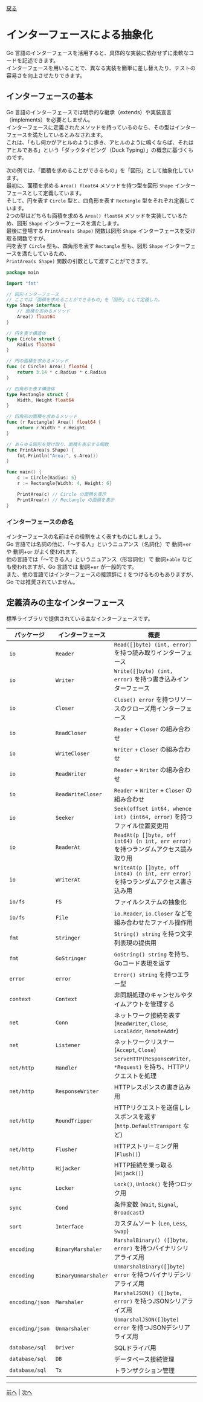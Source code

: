 [戻る](../README.md)

# インターフェースによる抽象化

Go 言語のインターフェースを活用すると、具体的な実装に依存せずに柔軟なコードを記述できます。  
インターフェースを用いることで、異なる実装を簡単に差し替えたり、テストの容易さを向上させたりできます。

## インターフェースの基本

Go 言語のインターフェースでは明示的な継承（extends）や実装宣言（implements）を必要としません。  
インターフェースに定義されたメソッドを持っているのなら、その型はインターフェースを満たしているとみなされます。  
これは、「もし何かがアヒルのように歩き、アヒルのように鳴くならば、それはアヒルである」という「ダックタイピング（Duck Typing）」の概念に基づくものです。

次の例では、「面積を求めることができるもの」を「図形」として抽象化しています。  
最初に、面積を求める `Area() float64` メソッドを持つ型を図形 `Shape` インターフェースとして定義しています。  
そして、円を表す `Circle` 型と、四角形を表す `Rectangle` 型をそれぞれ定義しています。  
2つの型はどちらも面積を求める `Area() float64` メソッドを実装しているため、図形 `Shape` インターフェースを満たします。  
最後に登場する `PrintArea(s Shape)` 関数は図形 `Shape` インターフェースを受け取る関数ですが、  
円を表す `Circle` 型も、四角形を表す `Rectangle` 型も、図形 `Shape` インターフェースを満たしているため、  
`PrintArea(s Shape)` 関数の引数として渡すことができます。

```go
package main

import "fmt"

// 図形インターフェース
// ここでは「面積を求めることができるもの」を「図形」として定義した。
type Shape interface {
    // 面積を求めるメソッド
    Area() float64
}

// 円を表す構造体
type Circle struct {
    Radius float64
}

// 円の面積を求めるメソッド
func (c Circle) Area() float64 {
    return 3.14 * c.Radius * c.Radius
}

// 四角形を表す構造体
type Rectangle struct {
    Width, Height float64
}

// 四角形の面積を求めるメソッド
func (r Rectangle) Area() float64 {
    return r.Width * r.Height
}

// あらゆる図形を受け取り、面積を表示する関数
func PrintArea(s Shape) {
    fmt.Println("Area:", s.Area())
}

func main() {
    c := Circle{Radius: 5}
    r := Rectangle{Width: 4, Height: 6}

    PrintArea(c) // Circle の面積を表示
    PrintArea(r) // Rectangle の面積を表示
}
```

### インターフェースの命名

インターフェースの名前はその役割をよく表すものにしましょう。  
Go 言語では名詞の他に、「～する人」というニュアンス（名詞化）で 動詞+`er` や 動詞+`or` がよく使われます。  
他の言語では「～できる人」というニュアンス（形容詞化）で 動詞+`able` なども使われますが、Go 言語では 動詞+`er` が一般的です。  
また、他の言語ではインターフェースの接頭辞に `I` をつけるものもありますが、Go では推奨されていません。

## 定義済みの主なインターフェース

標準ライブラリで提供されている主なインターフェースです。

| パッケージ      | インターフェース    | 概要                                                                               |
| --------------- | ------------------- | ---------------------------------------------------------------------------------- |
| `io`            | `Reader`            | `Read([]byte) (int, error)` を持つ読み取りインターフェース                         |
| `io`            | `Writer`            | `Write([]byte) (int, error)` を持つ書き込みインターフェース                        |
| `io`            | `Closer`            | `Close() error` を持つリソースのクローズ用インターフェース                         |
| `io`            | `ReadCloser`        | `Reader` + `Closer` の組み合わせ                                                   |
| `io`            | `WriteCloser`       | `Writer` + `Closer` の組み合わせ                                                   |
| `io`            | `ReadWriter`        | `Reader` + `Writer` の組み合わせ                                                   |
| `io`            | `ReadWriteCloser`   | `Reader` + `Writer` + `Closer` の組み合わせ                                        |
| `io`            | `Seeker`            | `Seek(offset int64, whence int) (int64, error)` を持つファイル位置変更用           |
| `io`            | `ReaderAt`          | `ReadAt(p []byte, off int64) (n int, err error)` を持つランダムアクセス読み取り用  |
| `io`            | `WriterAt`          | `WriteAt(p []byte, off int64) (n int, err error)` を持つランダムアクセス書き込み用 |
| `io/fs`         | `FS`                | ファイルシステムの抽象化                                                           |
| `io/fs`         | `File`              | `io.Reader`, `io.Closer` などを組み合わせたファイル操作用                          |
| `fmt`           | `Stringer`          | `String() string` を持つ文字列表現の提供用                                         |
| `fmt`           | `GoStringer`        | `GoString() string` を持ち、Goコード表現を返す                                     |
| `error`         | `error`             | `Error() string` を持つエラー型                                                    |
| `context`       | `Context`           | 非同期処理のキャンセルやタイムアウトを管理する                                     |
| `net`           | `Conn`              | ネットワーク接続を表す (`ReadWriter`, `Close`, `LocalAddr`, `RemoteAddr`)          |
| `net`           | `Listener`          | ネットワークリスナー (`Accept`, `Close`)                                           |
| `net/http`      | `Handler`           | `ServeHTTP(ResponseWriter, *Request)` を持ち、HTTPリクエストを処理                 |
| `net/http`      | `ResponseWriter`    | HTTPレスポンスの書き込み用                                                         |
| `net/http`      | `RoundTripper`      | HTTPリクエストを送信しレスポンスを返す (`http.DefaultTransport` など)              |
| `net/http`      | `Flusher`           | HTTPストリーミング用 (`Flush()`)                                                   |
| `net/http`      | `Hijacker`          | HTTP接続を乗っ取る (`Hijack()`)                                                    |
| `sync`          | `Locker`            | `Lock()`, `Unlock()` を持つロック用                                                |
| `sync`          | `Cond`              | 条件変数 (`Wait`, `Signal`, `Broadcast`)                                           |
| `sort`          | `Interface`         | カスタムソート (`Len`, `Less`, `Swap`)                                             |
| `encoding`      | `BinaryMarshaler`   | `MarshalBinary() ([]byte, error)` を持つバイナリシリアライズ用                     |
| `encoding`      | `BinaryUnmarshaler` | `UnmarshalBinary([]byte) error` を持つバイナリデシリアライズ用                     |
| `encoding/json` | `Marshaler`         | `MarshalJSON() ([]byte, error)` を持つJSONシリアライズ用                           |
| `encoding/json` | `Unmarshaler`       | `UnmarshalJSON([]byte) error` を持つJSONデシリアライズ用                           |
| `database/sql`  | `Driver`            | SQLドライバ用                                                                      |
| `database/sql`  | `DB`                | データベース接続管理                                                               |
| `database/sql`  | `Tx`                | トランザクション管理                                                               |

----
[前へ](../02_構造体とメソッド、New関数/README.md) | [次へ](../04_io.Readerとio.Writer/README.md)
